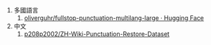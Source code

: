 1. 多國語言
	1. [oliverguhr/fullstop-punctuation-multilang-large · Hugging Face](https://huggingface.co/oliverguhr/fullstop-punctuation-multilang-large)
2. 中文
	1. [p208p2002/ZH-Wiki-Punctuation-Restore-Dataset](https://github.com/p208p2002/ZH-Wiki-Punctuation-Restore-Dataset)